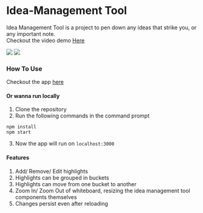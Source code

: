 # Idea-Management Tool
Idea Management Tool is a project to pen down any ideas that strike you, or any important note. <br />
Checkout the video demo <a href="https://www.youtube.com/watch?v=m6t1TWPS2SQ"> Here</a>

<img src="https://user-images.githubusercontent.com/66828073/132124899-010e498b-9885-4594-a077-51d848845dac.png" />
<img src="https://user-images.githubusercontent.com/66828073/132124905-35766db1-36fd-4892-afc7-a721831a9bfb.png" />

### How To Use
Checkout the app <a href="https://serene-jackson-66e9fc.netlify.app">here</a>

#### Or wanna run locally
  1. Clone the repository
  2. Run the following commands in the command prompt
```
npm install
npm start
```
  3. Now the app will run on `localhost:3000`

#### Features
  1. Add/ Remove/ Edit highlights
  2. Highlights can be grouped in buckets
  3. Highlights can move from one bucket to another
  4. Zoom In/ Zoom Out of whiteboard, resizing the idea management tool components themselves
  5. Changes persist even after reloading 


